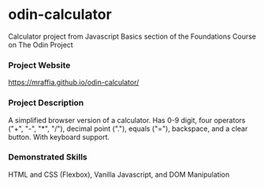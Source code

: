 # odin-calculator
Calculator project from Javascript Basics section of the Foundations Course on The Odin Project

### Project Website
https://mraffia.github.io/odin-calculator/

### Project Description
A simplified browser version of a calculator. Has 0-9 digit, four operators ("+", "-", "*", "/"), decimal point ("."), equals ("="), backspace, and a clear button. With keyboard support.

### Demonstrated Skills
HTML and CSS (Flexbox), Vanilla Javascript, and DOM Manipulation


